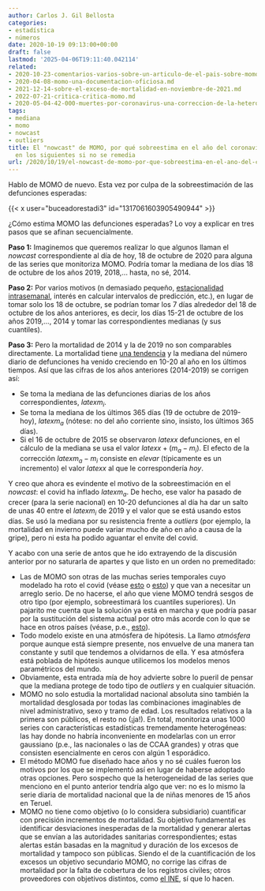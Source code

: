 ```yaml
---
author: Carlos J. Gil Bellosta
categories:
- estadística
- números
date: 2020-10-19 09:13:00+00:00
draft: false
lastmod: '2025-04-06T19:11:40.042114'
related:
- 2020-10-23-comentarios-varios-sobre-un-articulo-de-el-pais-sobre-momo.md
- 2020-04-08-momo-una-documentacion-oficiosa.md
- 2021-12-14-sobre-el-exceso-de-mortalidad-en-noviembre-de-2021.md
- 2022-07-21-critica-critica-momo.md
- 2020-05-04-42-000-muertes-por-coronavirus-una-correccion-de-la-heterogeneidad.md
tags:
- mediana
- momo
- nowcast
- outliers
title: El "nowcast" de MOMO, por qué sobreestima en el año del coronavirus y qué pasará
  en los siguientes si no se remedia
url: /2020/10/19/el-nowcast-de-momo-por-que-sobreestima-en-el-ano-del-coronavirus-y-que-pasara-en-los-siguientes-si-no-se-remedia/
---
```


Hablo de MOMO de nuevo. Esta vez por culpa de la sobreestimación de las defunciones esperadas:

{{< x user="buceadorestadi3" id="1317061603905490944" >}}

¿Cómo estima MOMO las defunciones esperadas? Lo voy a explicar en tres pasos que se afinan secuencialmente.

**Paso 1:** Imaginemos que queremos realizar lo que algunos llaman el _nowcast_ correspondiente al día de hoy, 18 de octubre de 2020 para alguna de las series que monitoriza MOMO. Podría tomar la mediana de los días 18 de octubre de los años 2019, 2018,... hasta, no sé, 2014.

**Paso 2:** Por varios motivos (n demasiado pequeño, [estacionalidad intrasemanal](https://www.datanalytics.com/2019/07/09/estacionalidad-semanal-de-la-mortalidad/), interés en calcular intervalos de predicción, etc.), en lugar de tomar solo los 18 de octubre, se podrían tomar los 7 días alrededor del 18 de octubre de los años anteriores, es decir, los días 15-21 de octubre de los años 2019,..., 2014 y tomar las correspondientes medianas (y sus cuantiles).

**Paso 3:** Pero la mortalidad de 2014 y la de 2019 no son comparables directamente. La mortalidad tiene [una tendencia](https://www.datanalytics.com/2017/12/01/simpson-de-nuevo-ahora-con-la-mortalidad/) y la mediana del número diario de defunciones ha venido creciendo en 10-20 al año en los últimos tiempos. Así que las cifras de los años anteriores (2014-2019) se corrigen así:

* Se toma la mediana de las defunciones diarias de los años correspondientes, $latex m_i$.
* Se toma la mediana de los últimos 365 días (19 de octubre de 2019-hoy), $latex m_a$ (nótese: no del año corriente sino, insisto, los últimos 365 días).
* Si el 16 de octubre de 2015 se observaron $latex x$ defunciones, en el cálculo de la mediana se usa el valor $latex x + (m_a - m_i)$. El efecto de la corrección $latex m_a - m_i$ consiste en _elevar_ (típicamente es un incremento) el valor $latex x$ al que le correspondería _hoy_.

Y creo que ahora es evindente el motivo de la sobreestimación en el _nowcast_: el covid ha inflado $latex m_a$. De hecho, ese valor ha pasado de crecer (para la serie nacional) en 10-20 defunciones al día ha dar un salto de unas 40 entre el $latex m_i$ de 2019 y el valor que se está usando estos días. Se usó la mediana por su resistencia frente a _outliers_ (por ejemplo, la mortalidad en invierno puede variar mucho de año en año a causa de la gripe), pero ni esta ha podido aguantar el envite del covid.

Y acabo con una serie de antos que he ido extrayendo de la discusión anterior por no saturarla de apartes y que listo en un orden no premeditado:

* Las de MOMO son otras de las muchas series temporales cuyo modelado ha roto el covid (véase [esto](https://www.datanalytics.com/2020/10/05/una-potencial-consecuencia-positiva-de-lo-del-coronavirus/) o [esto](https://nadaesgratis.es/admin/estacionalidad-post-covid)) y que van a necesitar un arreglo serio.  De no hacerse, el año que viene MOMO tendrá sesgos de otro tipo (por ejemplo, sobreestimará los cuantiles superiores). Un pajarito me cuenta que la solución ya está en marcha y que podría pasar por la sustitución del sistema actual por otro más acorde con lo que se hace en otros países (véase, p.e., [esto](https://epistat.wiv-isp.be/momo/)).
* Todo modelo existe en una atmósfera de hipótesis. La llamo _atmósfera_ porque aunque está siempre presente, nos envuelve de una manera tan constante y sutil que tendemos a olvidarnos de ella. Y esa atmósfera está poblada de hipótesis aunque utilicemos los modelos menos paramétricos del mundo.
* Obviamente, esta entrada mía de hoy advierte sobre lo pueril de pensar que la mediana protege de todo tipo de _outliers_ y en cualquier situación.
* MOMO no solo estudia la mortalidad nacional absoluta sino también la mortalidad desglosada por todas las combinaciones imaginables de nivel administrativo, sexo y tramo de edad. Los resultados relativos a la primera son públicos, el resto no (¡ja!). En total, monitoriza unas 1000 series con características estadísticas tremendamente heterogéneas: las hay donde no habría inconveniente en modelarlas con un error gaussiano (p.e., las nacionales o las de CCAA grandes) y otras que consisten esencialmente en ceros con algún 1 esporádico.
* El método MOMO fue diseñado hace años y no sé cuáles fueron los motivos por los que se implementó así en lugar de haberse adoptado otras opciones. Pero sospecho que la heterogeneidad de las series que menciono en el punto anterior tendría algo que ver: no es lo mismo la serie diaria de mortalidad nacional que la de niñas menores de 15 años en Teruel.
* MOMO no tiene como objetivo (o lo considera subsidiario) cuantificar con precisión incrementos de mortalidad. Su objetivo fundamental es identificar desviaciones inesperadas de la mortalidad y generar alertas que se envían a las autoridades sanitarias correspondientes; estas alertas están basadas en la magnitud y duración de los excesos de mortalidad y tampoco son públicas. Siendo el de la cuantificación de los excesos un objetivo secundario MOMO, no corrige las cifras de mortalidad por la falta de cobertura de los registros civiles; otros proveedores con objetivos distintos, como [el INE](https://www.ine.es/experimental/defunciones/experimental_defunciones.htm), sí que lo hacen.